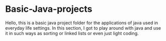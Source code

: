 # Basic-Java-projects
Hello, this is a basic java project folder for the applications of java used in everyday life settings. In this section, I got to play around with java and use it in such ways as sorting or linked lists or even just light coding. 
